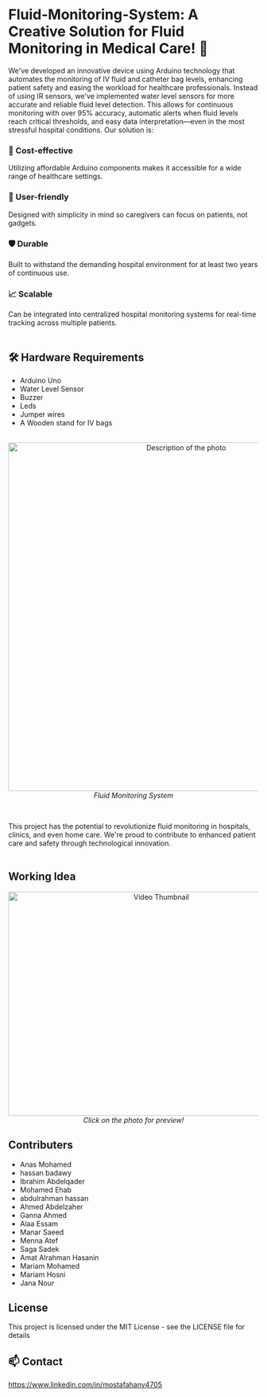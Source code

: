 # Fluid-Monitoring-System: A Creative Solution for Fluid Monitoring in Medical Care! 🎉
We've developed an innovative device using Arduino technology that automates the monitoring of IV fluid and catheter bag levels, enhancing patient safety and easing the workload for healthcare professionals.
Instead of using IR sensors, we've implemented water level sensors for more accurate and reliable fluid level detection. This allows for continuous monitoring with over 95% accuracy, automatic alerts when fluid levels reach critical thresholds, and easy data interpretation—even in the most stressful hospital conditions.
Our solution is:

### 💸 Cost-effective
Utilizing affordable Arduino components makes it accessible for a wide range of healthcare settings.

### 🤝 User-friendly
Designed with simplicity in mind so caregivers can focus on patients, not gadgets.

### 🛡️ Durable 
Built to withstand the demanding hospital environment for at least two years of continuous use.

### 📈 Scalable
Can be integrated into centralized hospital monitoring systems for real-time tracking across multiple patients.<br><br>

## 🛠️ Hardware Requirements
- Arduino Uno
- Water Level Sensor
- Buzzer
- Leds
- Jumper wires
- A Wooden stand for IV bags
  <br><br>


<p align="center">
  <img src="https://github.com/user-attachments/assets/e6123c97-33fb-48a3-8df5-8ec48ad41e06" alt="Description of the photo" width="700" height="700">
  <br>
  <em>Fluid Monitoring System</em>
</p> <br>


This project has the potential to revolutionize fluid monitoring in hospitals, clinics, and even home care. We're proud to contribute to enhanced patient care and safety through technological innovation. <br><br>

## Working Idea

<p align="center">
  <a href="https://github.com/user-attachments/assets/1f14527c-f59b-4ab1-ba19-08a6c616ac85.mp4">
    <img src="https://github.com/user-attachments/assets/3480f0e2-ba34-4819-ae9a-3291e4331128" alt="Video Thumbnail" width="600" height="450">
  </a>
  <br> <em>Click on the photo for preview!</em>
  </p>





## Contributers
- Anas Mohamed
- hassan badawy
- Ibrahim Abdelqader
- Mohamed Ehab
- abdulrahman hassan
- Ahmed Abdelzaher
- Ganna Ahmed
- Alaa Essam
- Manar Saeed
- Menna Atef
- Saga Sadek
- Amat Alrahman Hasanin
- Mariam Mohamed
- Mariam Hosni
- Jana Nour

## License
This project is licensed under the MIT License - see the LICENSE file for details
## 📫 Contact
https://www.linkedin.com/in/mostafahany4705
